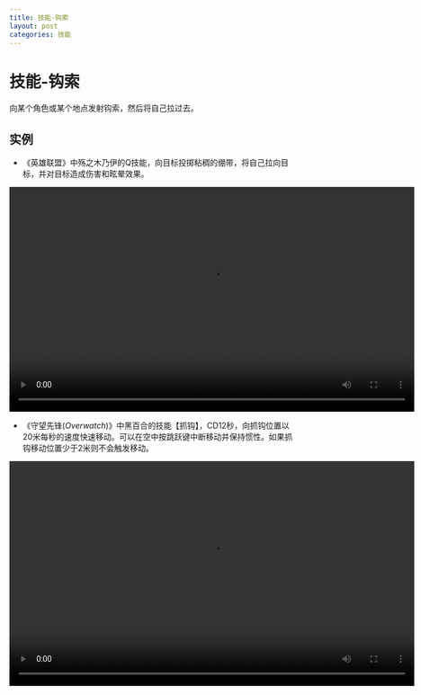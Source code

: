 ```yaml
---
title: 技能-钩索
layout: post
categories: 技能
---
```


# 技能-钩索
向某个角色或某个地点发射钩索，然后将自己拉过去。

## 实例

- 《英雄联盟》中殇之木乃伊的Q技能，向目标投掷粘稠的绷带，将自己拉向目标，并对目标造成伤害和眩晕效果。

<video width="720" height="400" controls>
    <source src="{{ site.url }}/videos/钩索-殇之木乃伊-阿姆姆-Q.webm" type="video/webm">
</video>

- 《守望先锋(*Overwatch*)》中黑百合的技能【抓钩】，CD12秒，向抓钩位置以20米每秒的速度快速移动。可以在空中按跳跃键中断移动并保持惯性。如果抓钩移动位置少于2米则不会触发移动。

<video width="720" height="400" controls>
    <source src="/videos/黑百合-抓钩.mp4" type="video/mp4">
</video>
